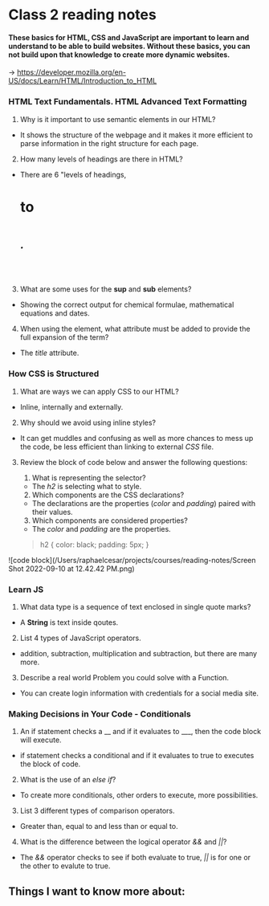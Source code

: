 # Class 2 reading notes

#### These basics for HTML, CSS and JavaScript are important to learn and understand to be able to build websites. Without these basics, you can not build upon that knowledge to create more dynamic websites. 


-> https://developer.mozilla.org/en-US/docs/Learn/HTML/Introduction_to_HTML
### HTML Text Fundamentals. HTML Advanced Text Formatting

1. Why is it important to use semantic elements in our HTML?

* It shows the structure of the webpage and it makes it more efficient to parse information in the right structure for each page.

2. How many levels of headings are there in HTML?

* There are 6 "levels of headings, *<h1>* to *<h6>*.

3. What are some uses for the **sup** and **sub** elements?

* Showing the correct output for chemical formulae, mathematical equations and dates.

4. When using the *<abbr>* element, what attribute must be added to provide the full expansion of the term?

* The *title* attribute.

### How CSS is Structured

1. What are ways we can apply CSS to our HTML?

* Inline, internally and externally.

2. Why should we avoid using inline styles?

* It can get muddles and confusing as well as more chances to mess up the code, be less efficient than linking to external *CSS* file.

3. Review the block of code below and answer the following questions:

    1. What is representing the selector?

    * The *h2* is selecting what to style.

    2. Which components are the CSS declarations?

    * The declarations are the properties (*color* and *padding*) paired with their values.

    3. Which components are considered properties?

    * The *color* and *padding* are the properties.

    > h2 {
    >    color: black;
    >    padding: 5px;
    > }

![code block](/Users/raphaelcesar/projects/courses/reading-notes/Screen Shot 2022-09-10 at 12.42.42 PM.png)

### Learn JS

1. What data type is a sequence of text enclosed in single quote marks?

* A **String** is text inside qoutes.

2. List 4 types of JavaScript operators.

* addition, subtraction, multiplication and subtraction, but there are many more.

3. Describe a real world Problem you could solve with a Function.

* You can create login information with credentials for a social media site.

### Making Decisions in Your Code - Conditionals

1. An if statement checks a __ and if it evaluates to ___, then the code block will execute.

* if statement checks a conditional and if it evaluates to true to executes the block of code.

2. What is the use of an *else if*?

* To create more conditionals, other orders to execute, more possibilities.

3. List 3 different types of comparison operators.

* Greater than, equal to and less than or equal to.

4. What is the difference between the logical operator *&&* and *||*?

* The *&&* operator checks to see if both evaluate to true, *||* is for one or the other to evalute to true.


## Things I want to know more about: